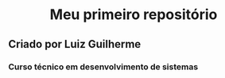<h1 align= "center">Meu primeiro repositório</h1>
<h2 align"center"> Criado por Luiz Guilherme</h2>
<h3 align"center"> Curso técnico em desenvolvimento de sistemas</h3>